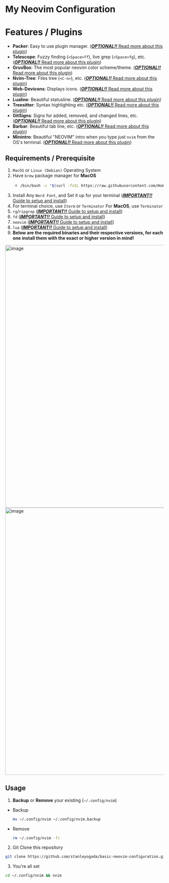 # My Neovim Configuration

# Features / Plugins
- **Packer**: Easy to use plugin manager. ([**_OPTIONAL!!_**  Read more about this plugin](https://github.com/wbthomason/packer.nvim))
- **Telescope**: Fuzzy finding (`<Space>ff`), live grep (`<Space>fg`), etc. ([**_OPTIONAL!!_**  Read more about this plugin](https://github.com/nvim-telescope/telescope.nvim))
- **GruvBox**: The most popular neovim color scheme/theme. ([**_OPTIONAL!!_**  Read more about this plugin](https://github.com/ellisonleao/gruvbox.nvim))
- **Nvim-Tree**: Files tree (`<C-n>`), etc. ([**_OPTIONAL!!_**  Read more about this plugin](https://github.com/nvim-tree/nvim-tree.lua))
- **Web-Devicons**: Displays icons. ([**_OPTIONAL!!_**  Read more about this plugin](https://github.com/nvim-tree/nvim-web-devicons))
- **Lualine**: Beautiful statusline. ([**_OPTIONAL!!_**  Read more about this plugin](https://github.com/nvim-lualine/lualine.nvim))
- **Treesitter**: Syntax highlighting etc. ([**_OPTIONAL!!_**  Read more about this plugin](https://github.com/nvim-treesitter/nvim-treesitter))
- **GitSigns**: Signs for added, removed, and changed lines, etc. ([**_OPTIONAL!!_**  Read more about this plugin](https://github.com/lewis6991/gitsigns.nvim))
- **Barbar**: Beautiful tab line, etc. ([**_OPTIONAL!!_**  Read more about this plugin](https://github.com/romgrk/barbar.nvim))
- **Minintro**: Beautiful "NEOVIM" intro when you type just `nvim` from the OS's terminal. ([**_OPTIONAL!!_**  Read more about this plugin](https://github.com/eoh-bse/minintro.nvim))

## Requirements / Prerequisite
1. `MacOS` or `Linux (Debian)` Operating System
2. Have `brew` package manager for **MacOS**
   - ```bash
     /bin/bash -c "$(curl -fsSL https://raw.githubusercontent.com/Homebrew/install/HEAD/install.sh)"
     ```
3. Install Any `Nerd Font`, and Set it up for your terminal ([**_IMPORTANT!!_** Guide to setup and install](https://github.com/stanleyogada/simple-neovim-configuration/blob/main/guides/NerdFonts.md))
4. For terminal choice, use `Iterm` or `Terminator` For **MacOS**, use `Terminator`
5. `rg`/`ripgrep` ([**_IMPORTANT!!_** Guide to setup and install](https://command-not-found.com/rg))
6. `fd` ([**_IMPORTANT!!_** Guide to setup and install](https://command-not-found.com/fd))
7. `neovim` ([**_IMPORTANT!!_** Guide to setup and install](https://github.com/stanleyogada/simple-neovim-configuration/blob/main/guides/NEOVIM.md))
8.  `lua` ([**_IMPORTANT!!_** Guide to setup and install](https://command-not-found.com/lua))
9. **Below are the required binaries and their respective versions, for each one install them with the exact or higher version in mind!**
<img width="836" alt="image" src="https://github.com/stanleyogada/basic-neovim-configuration/assets/102979724/f719bbfb-a423-4417-a6df-e0174b11b39f">
<img width="851" alt="image" src="https://github.com/stanleyogada/simple-neovim-configuration/assets/102979724/03722c34-66c0-4e22-96c5-11141867ce05">

## Usage
1. **Backup** or **Remove** your existing (`~/.config/nvim`)
  - Backup
    ```bash
    mv ~/.config/nvim ~/.config/nvim.backup
    ```
  - Remove
    ```bash
    rm ~/.config/nvim -fr
    ```
2. Git Clone this repository
  ```bash
  git clone https://github.com/stanleyogada/basic-neovim-configuration.git ~/.config/nvim
  ```
3. You're all set
  ```bash
  cd ~/.config/nvim && nvim
  ```
